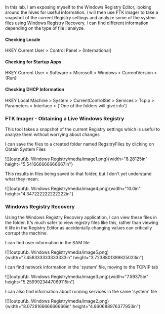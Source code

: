 In this lab, I am exposing myself to the Windows Registry Editor,
looking around the hives for useful information. I will then use FTK
imager to take a snapshot of the current Registry settings and analyze
some of the system files using Windows Registry Recovery. I can find
different information depending on the type of file I analyze.

#### **Checking Locale**

HKEY Current User \> Control Panel \> {International}

#### **Checking for Startup Apps**

HKEY Current User \> Software \> Microsoft \> Windows \> CurrentVersion
\> {Run}

#### **Checking DHCP Information**

HKEY Local Machine \> System \> CurrentControlSet \> Services \> Tcpip
\> Parameters \> Interface \> {'One of the folders will give info'}

### FTK Imager - Obtaining a Live Windows Registry

This tool takes a snapshot of the current Registry settings which is
useful to analyze them without worrying about changes

I can save the files to a created folder named RegsitryFiles by clicking
on Obtain System Files

![](output\b. Windows Registry/media/image1.png){width="8.28125in"
height="5.541666666666667in"}

This results in files being saved to that folder, but I don't yet
understand what they mean.

![](output\b. Windows Registry/media/image4.png){width="10.0in"
height="4.347222222222222in"}

###  

### **Windows Registry Recovery**

Using the Windows Registry Recovery application, I can view these files
in the folder. It's much safer to view registry files like this, rather
than viewing it life in the Registry Editor as accidentally changing
values can critically corrupt the machine.

I can find user information in the SAM file

![](output\b. Windows Registry/media/image5.png){width="7.458333333333333in"
height="3.7238801399825023in"}

I can find network information in the 'system' file, moving to the
TCP/IP tab

![](output\b. Windows Registry/media/image3.png){width="7.59375in"
height="5.2599923447069115in"}

I can also find information about running services in the same 'system'
file

![](output\b. Windows Registry/media/image2.png){width="8.072916666666666in"
height="4.660688976377953in"}
